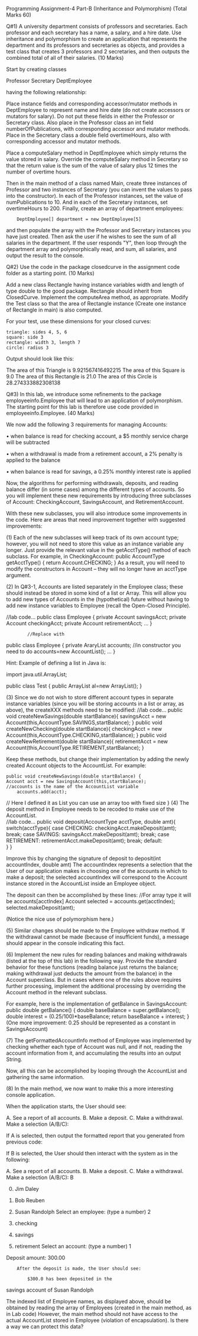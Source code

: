 Programming Assignment-4 Part-B (Inheritance and Polymorphism)
(Total Marks 60)


Q#1)
A university department consists of professors and secretaries. Each professor and each secretary has a name, a salary, and a hire date. Use inheritance and polymorphism to create an application that represents the department and its professors and secretaries as objects, and provides a test class that creates 3 professors and 2 secretaries, and then outputs the combined total of all of their salaries. (10 Marks)

Start by creating classes

Professor
Secretary
DeptEmployee

having the following relationship:

Place instance fields and corresponding accessor/mutator methods in DeptEmployee to represent name and hire date (do not create accessors or mutators for salary). Do not put these fields in either the Professor or Secretary class. Also place in the Professor class an int field numberOfPublications, with corresponding accessor and mutator methods. Place in the Secretary class a double field overtimeHours, also with corresponding accessor and mutator methods.

Place a computeSalary method in DeptEmployee which simply returns the value stored in salary. Override the computeSalary method in Secretary so that the return value is the sum of the value of salary plus 12 times the number of overtime hours.
 
Then in the main method of a class named Main, create three instances of  Professor and two instances of Secretary (you can invent the values to pass into the constructor). In each of the Professor instances, set the value of numPublications to 10. And in each of the Secretary instances, set overtimeHours to 200. Finally, create an array of department employees:

		DeptEmployee[] department = new DeptEmployee[5]

and then populate the array with the Professor and Secretary instances you have just created. Then ask the user if he wishes to see the sum of all salaries in the department. If the user responds "Y", then loop through the department array and polymorphically read, and sum, all salaries, and output the result to the console.

Q#2)
Use the code in the package closedcurve in the assignment code folder as a starting point. (10 Marks)

Add a new class Rectangle having instance variables width and length of type double to the good package. Rectangle should inherit from ClosedCurve. Implement the computeArea method, as appropriate. Modify the Test class so that the area of Rectangle instance (Create one instance of Rectangle in main) is also computed. 

For your test, use these dimensions for your closed curves:

	triangle: sides 4, 5, 6
	square: side 3
	rectangle: width 3, length 7
	circle: radius 3

Output should look like this:

The area of this Triangle is 9.921567416492215
The area of this Square is 9.0
The area of this Rectangle is 21.0
The area of this Circle is 28.274333882308138


Q#3)
In this lab, we introduce some refinements to the package employeeinfo.Employee that will lead  to an application of polymorphism. The starting point for this lab is therefore use code provided in employeeinfo.Employee. (40 Marks)

We now add the following 3 requirements for managing Accounts:

•	when balance is read for checking account, a $5 monthly service charge
will be subtracted

•	when a withdrawal is made from a retirement account, a 2% penalty
is applied to the balance

•	when balance is read for savings, a 0.25% monthly interest rate is applied

Now, the algorithms for performing withdrawals, deposits, and reading balance differ (in some cases) among the different types of accounts. So you will implement these new requirements by introducing three subclasses of Account: CheckingAccount, SavingsAccount, and  RetirementAccount.

With these new subclasses, you will also introduce some improvements in the code. Here are areas that need improvement together with suggested improvements:

(1)	Each of the new subclasses will keep track of its own account type; however, you will not need to store this value as an instance variable any longer. Just provide the relevant value in the getAcctType() method of each subclass. For example, in CheckingAccount:
public AccountType getAcctType() {
	return Account.CHECKING;
}
As a result, you will need to modify the constructors in Account – they will no longer have an acctType argument.

(2)	In Q#3-1, Accounts are listed separately in the Employee class; these should instead be stored in some kind of a list or Array. This will allow you to add new types of Accounts in the (hypothetical) future without having to add new instance variables to Employee (recall the Open-Closed Principle).

//lab code…
public class Employee {
	private Account savingsAcct;
	private Account checkingAcct;
	private Account retirementAcct;
...
}

			//Replace with

public class Employee {
	private AraryList<Accounts> accounts;
      //in constructor you need to do accounts=new AccountList();
...
}
               
Hint:  Example of defining a list in Java is:

import java.util.ArrayList;

public class Test 
{
 public ArrayList<Integer> al=new ArrayList();
}

(3)	Since we do not wish to store different account types in separate instance variables (since you will be storing accounts in a list or array, as above), the createXXX methods need to be modified:
//lab code…
public void createNewSavings(double startBalance){
	savingsAcct = new Account(this,AccountType.SAVINGS,startBalance);
}
public void createNewChecking(double startBalance){
	checkingAcct = new Account(this,AccountType.CHECKING,startBalance);
}
public void createNewRetirement(double startBalance){
retirementAcct = new Account(this,AccountType.RETIREMENT,startBalance);
}

Keep these methods, but change their implementation by adding the newly created Account objects to the AccountList. For example:

	public void createNewSavings(double startBalance) {
	Account acct = new SavingsAccount(this,startBalance);
	//accounts is the name of the AccountList variable
		accounts.add(acct);
// Here I defined it as List you can use an array too with fixed size
	}
(4)	The deposit method in Employee needs to be recoded to make use of the 
AccountList. 	
//lab code…
public void deposit(AccountType acctType, double amt){
		switch(acctType){
			case CHECKING:
				checkingAcct.makeDeposit(amt);
				break;
			case SAVINGS:
				savingsAcct.makeDeposit(amt);
				break;
			case RETIREMENT:
				retirementAcct.makeDeposit(amt);
				break;
			default:				
		}
	}

Improve this by changing the signature of deposit to 
deposit(int accountIndex, double amt)
The accountIndex represents a selection that the User of our application makes in choosing one of the accounts in which to make a deposit; the selected accountIndex will correspond to the Account instance stored in the AccountList inside an Employee object.

The deposit can then be accomplished by these lines:
		//For array type it will be accounts[acctIndex]
		Account selected = accounts.get(acctIndex);
		selected.makeDeposit(amt);

(Notice the nice use of polymorphism here.)

(5)	Similar changes should be made to the Employee withdraw method. If the withdrawal cannot be made (because of insufficient funds), a message should appear in the console indicating this fact.

(6)	Implement the new rules for reading balances and making withdrawals (listed at the top of this lab) in the following way. Provide the standard behavior for these functions (reading balance just returns the balance; making withdrawal just deducts the amount from the balance) in the Account superclass. But in cases where one of the rules above requires further processing, implement the additional processing by overriding the Account method in the relevant subclass. 

For example, here is the implementation of  getBalance in SavingsAccount:
	public double getBalance() {
		double baseBalance = super.getBalance();
		double interest = (0.25/100)*baseBalance;
		return baseBalance + interest;
	}
(One more improvement: 0.25 should be represented as a constant in SavingsAccount)

(7)	The getFormattedAccountInfo method of Employee was implemented by checking whether each type of Account was null, and if not, reading the account information from it, and accumulating the results into an output String.

Now, all this can be accomplished by looping through the AccountList and gathering the same information.

(8)	In the main method, we now want to make this a more interesting console application. 

When the application starts, the User should see:

A. See a report of all accounts.
B. Make a deposit.
C. Make a withdrawal.
Make a selection (A/B/C):

If A is selected, then output the formatted report that you generated from previous code:

If B is selected, the User should then interact with the system as in the following:

A. See a report of all accounts.
B. Make a deposit.
C. Make a withdrawal.
Make a selection (A/B/C): B

0. Jim Daley
1. Bob Reuben
2. Susan Randolph
Select an employee: (type a number) 2

0. checking
1. savings
2. retirement
Select an account: (type a number) 1

Deposit amount: 300.00

		After the deposit is made, the User should see:

			$300.0 has been deposited in the 
savings account of Susan Randolph

The indexed list of Employee names, as displayed above, should be obtained by reading the array of Employees (created in the main method, as in Lab code) However, the main method should not have access to the actual AccountList stored in Employee (violation of encapsulation).  Is there a way we can protect this data?

